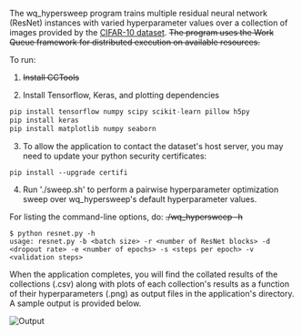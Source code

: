 The wq_hypersweep program trains multiple residual neural network (ResNet) instances with varied hyperparameter values over a collection of images provided by the [CIFAR-10 dataset](https://www.cs.toronto.edu/~kriz/cifar.html). ~~The program uses the Work Queue framework for distributed execution on available resources.~~

To run:  

1. ~~Install CCTools~~  
  
2. Install Tensorflow, Keras, and plotting dependencies

```python
pip install tensorflow numpy scipy scikit-learn pillow h5py
pip install keras
pip install matplotlib numpy seaborn
```

3. To allow the application to contact the dataset's host server, you may need to update your python security certificates:

```
pip install --upgrade certifi
```

4. Run './sweep.sh' to perform a pairwise hyperparameter optimization sweep over wq_hypersweep's default hyperparameter values.


For listing the command-line options, do: ~~./wq_hypersweep -h~~
```
$ python resnet.py -h
usage: resnet.py -b <batch size> -r <number of ResNet blocks> -d <dropout rate> -e <number of epochs> -s <steps per epoch> -v <validation steps>
```

When the application completes, you will find the collated results of the collections (.csv) along with plots of each collection's results as a function of their hyperparameters (.png) as output files in the application's directory. A sample output is provided below.

![Output](https://github.com/tjuedema/cctools/blob/master/apps/wq_hypersweep/output.png)

